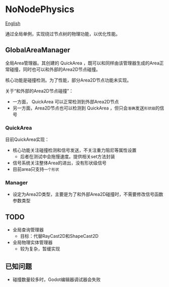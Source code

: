 # NoNodePhysics

[English](README_EN.md)

通过全局单例，实现绕过节点树的物理功能，以优化性能。

## GlobalAreaManager
全局Area管理器。其创建的 QuickArea ，既可以和同样由该管理器生成的Area正常碰撞，同时也可以和外部的Area2D节点碰撞。

核心功能是碰撞检测。为了性能，部分Area2D节点功能未实现。

关于“和外部的Area2D节点碰撞”：
- 一方面， QuickArea 可以正常检测到外部Area2D节点
- 另一方面，Area2D节点也可以检测到 QuickArea ，但只会`准确`发送`形状级`的信号

### QuickArea
目前QuickArea实现：
- 核心功能关注碰撞检测和信号发送，不关注重力阻尼等属性设置
	- 后者在测试中会拖慢速度。提供相关set方法封装
- 信号系统关注整体Area的进出，没有形状级信号
- 目前area只支持`一个形状`

### Manager

- 设定为Area2D类型，主要是为了和外部Area2D碰撞时，不需要修改信号函数参数类型

## TODO
- 全局查询管理器
	- 目标：代替RayCast2D和ShapeCast2D
- 全局物理实体管理器
	- 较为复杂，暂缓实现

## 已知问题
- 碰撞数量较多时，Godot编辑器调试器会失败
